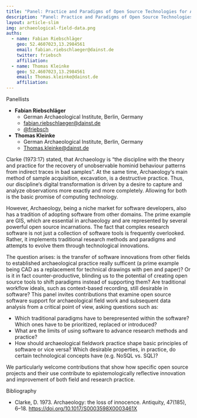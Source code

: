 ```yaml
---
title: "Panel: Practice and Paradigms of Open Source Technologies for Archaeological Field Data"
description: "Panel: Practice and Paradigms of Open Source Technologies for Archaeological Field Data"
layout: article-slim
img: archaeological-field-data.png
auths:
  - name: Fabian Riebschläger
    geo: 52.4607023,13.2984561
    email: fabian.riebschlaeger@dainst.de
    twitter: friebsch
    affiliation: 
  - name: Thomas Kleinke
    geo: 52.4607023,13.2984561
    email: Thomas.kleinke@dainst.de
    affiliation: 
---
```


Panellists
- **Fabian Riebschläger**
  - German Archaeological Institute, Berlin, Germany
  - [fabian.riebschlaeger@dainst.de](mailto:fabian.riebschlaeger@dainst.de)
  - [@friebsch](https://twitter.com/@friebsch)
- **Thomas Kleinke**
  - German Archaeological Institute, Berlin, Germany
  - [Thomas.kleinke@dainst.de](mailto:Thomas.kleinke@dainst.de)

Clarke (1973:17) stated, that Archaeology is “the discipline with the theory and practice for the recovery of unobservable hominid behaviour patterns from indirect traces in bad samples”. At the same time, Archaeology‘s main method of sample acquisition, excavation, is a destructive practice. Thus, our discipline‘s digital transformation is driven by a desire to capture and analyze observations more exactly and more completely. Allowing for both is the basic promise of computing technology. 

However, Archaeology, being a niche market for software developers, also has a tradition of adopting software from other domains. The prime example are GIS, which are essential in archaeology and are represented by several powerful open source incarnations. The fact that complex research software is not just a collection of software tools is frequently overlooked. Rather, it implements traditional research methods and paradigms and attempts to evolve them through technological innovations.

The question arises: is the transfer of software innovations from other fields to established archaeological practice really sufficent (a prime example being CAD as a replacement for technical drawings with pen and paper)? Or is it in fact counter-productive, blinding us to the potential of creating open source tools to shift paradigms instead of supporting them? Are traditional workflow ideals, such as context-based recording, still desirable in software? This panel invites contributions that examine open source software support for archaeological field work and subsequent data analysis from a critical point of view, asking
questions such as:

- Which traditional paradigms have to berepresented within the software? Which ones have to be prioritized, replaced or introduced?
- What are the limits of using software to advance research methods and practice?
- How should archaeological fieldwork practice shape basic principles of software or vice versa? Which desirable properties, in practice, do certain technological concepts have (e.g. NoSQL vs. SQL)?
 
We particularly welcome contributions that show how specific open source projects and their use contribute to epistemologically reflective innovation and improvement of both field and research practice.

Bibliography
- Clarke, D. 1973. Archaeology: the loss of innocence. Antiquity, 47(185), 6–18. https://doi.org/10.1017/S0003598X0003461X